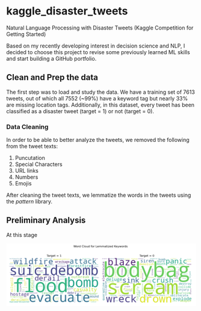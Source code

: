 # kaggle_disaster_tweets
Natural Language Processing with Disaster Tweets (Kaggle Competition for Getting Started)

Based on my recently developing interest in decision science and NLP, I decided to choose this project to revise some previously learned ML skills and start building a GitHub portfolio.

## Clean and Prep the data

The first step was to load and study the data. We have a training set of 7613 tweets, out of which all 7552 (~99%) have a keyword tag but nearly 33% are missing location tags. Additionally, in this dataset, every tweet has been classified as a disaster tweet (target = 1) or not (target = 0).

### Data Cleaning

In order to be able to better analyze the tweets, we removed the following from the tweet texts:
1. Puncutation
2. Special Characters
3. URL links
4. Numbers
5. Emojis

After cleaning the tweet texts, we lemmatize the words in the tweets using the *pattern* library. 

## Preliminary Analysis

At this stage

![image info](./images/lemmatized_word_cloud.png)
